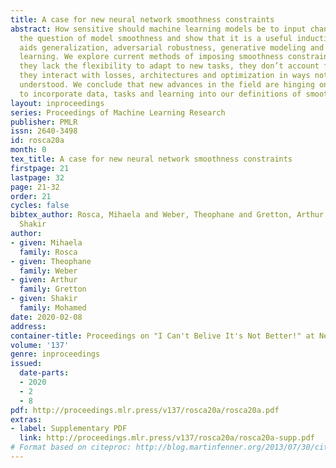 ```yaml
---
title: A case for new neural network smoothness constraints
abstract: How sensitive should machine learning models be to input changes? We tackle
  the question of model smoothness and show that it is a useful inductive bias which
  aids generalization, adversarial robustness, generative modeling and reinforcement
  learning. We explore current methods of imposing smoothness constraints and observe
  they lack the flexibility to adapt to new tasks, they don’t account for data modalities,
  they interact with losses, architectures and optimization in ways not yet fully
  understood. We conclude that new advances in the field are hinging on finding ways
  to incorporate data, tasks and learning into our definitions of smoothness.
layout: inproceedings
series: Proceedings of Machine Learning Research
publisher: PMLR
issn: 2640-3498
id: rosca20a
month: 0
tex_title: A case for new neural network smoothness constraints
firstpage: 21
lastpage: 32
page: 21-32
order: 21
cycles: false
bibtex_author: Rosca, Mihaela and Weber, Theophane and Gretton, Arthur and Mohamed,
  Shakir
author:
- given: Mihaela
  family: Rosca
- given: Theophane
  family: Weber
- given: Arthur
  family: Gretton
- given: Shakir
  family: Mohamed
date: 2020-02-08
address: 
container-title: Proceedings on "I Can't Belive It's Not Better!" at NeurIPS Workshops
volume: '137'
genre: inproceedings
issued:
  date-parts:
  - 2020
  - 2
  - 8
pdf: http://proceedings.mlr.press/v137/rosca20a/rosca20a.pdf
extras:
- label: Supplementary PDF
  link: http://proceedings.mlr.press/v137/rosca20a/rosca20a-supp.pdf
# Format based on citeproc: http://blog.martinfenner.org/2013/07/30/citeproc-yaml-for-bibliographies/
---
```

